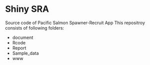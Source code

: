 # Shiny SRA
Source code of Pacific Salmon Spawner-Recruit App
This repositroy consists of following folders: 
*  document
*  Rcode
*  Report
*  Sample_data
*  www
  
